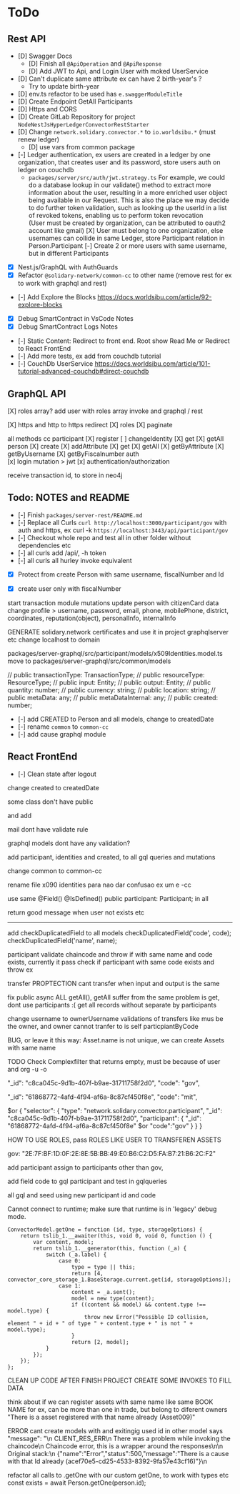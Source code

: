 # ToDo

## Rest API

- [D] Swagger Docs
  - [D] Finish all `@ApiOperation` and `@ApiResponse`
  - [D] Add JWT to Api, and Login User with moked UserService
- [D] Can't duplicate same attribute ex can have 2 birth-year's ?
  - Try to update birth-year
- [D] env.ts refactor to be used has `e.swaggerModuleTitle`
- [D] Create Endpoint GetAll Participants
- [D] Https and CORS
- [D] Create GitLab Repository for project `NodeNestJsHyperLedgerConvectorRestStarter`
- [D] Change `network.solidary.convector.*` to `io.worldsibu.*` (must renew ledger)
  - [D] use vars from common package
- [-] Ledger authentication, ex users are created in a ledger by one organization, that creates user and its password, store users auth on ledger on couchdb
  - `packages/server/src/auth/jwt.strategy.ts` For example, we could do a database lookup in our validate() method to extract more information about the user, resulting in a more enriched user object being available in our Request. This is also the place we may decide to do further token validation, such as looking up the userId in a list of revoked tokens, enabling us to perform token revocation  
  (User must be created by organization, can be attributed to oauth2 account like gmail)
  [X] User must belong to one organization, else usernames can collide in same Ledger, store Participant relation in Person.Participant
    [-] Create 2 or more users with same username, but in different Participants
- [X] Nest.js/GraphQL with AuthGuards
- [X] Refactor `@solidary-network/common-cc` to other name (remove rest for ex to work with graphql and rest)

- [-] Add Explore the Blocks <https://docs.worldsibu.com/article/92-explore-blocks>
- [X] Debug SmartContract in VsCode Notes
- [X] Debug SmartContract Logs Notes
- [-] Static Content: Redirect to front end. Root show Read Me or Redirect to React FrontEnd
- [-] Add more tests, ex add from couchdb tutorial
- [-] CouchDb UserService <https://docs.worldsibu.com/article/101-tutorial-advanced-couchdb#direct-couchdb>

## GraphQL API

[X] roles array?
  add user with roles array
  invoke and graphql / rest

[X] https and http to https redirect
[X] roles
[X] paginate

all methods cc
  participant
    [X] register
    [ ] changeIdentity
    [X] get
    [X] getAll
  person
    [X] create
    [X] addAttribute
    [X] get
    [X] getAll
    [X] getByAttribute
    [X] getByUsername
    [X] getByFiscalnumber
auth  
  [x] login mutation > jwt
  [x] authentication/authorization

receive transaction id, to store in neo4j

## Todo: NOTES and README

- [-] Finish `packages/server-rest/README.md`
- [-] Replace all Curls `curl http://localhost:3000/participant/gov` with auth and https, ex curl -k `https://localhost:3443/api/participant/gov`
- [-] Checkout whole repo and test all in other folder without dependencies etc
- [-] all curls add /api/, -h token
- [-] all curls all hurley invoke equivalent

- [X] Protect from create Person with same username, fiscalNumber and Id
- [X] create user only with fiscalNumber


start transaction module
mutations
	update person with citizenCard data
	change profile > username, password, email, phone, mobilePhone, district, coordinates, reputation(object), personalInfo, internalInfo



GENERATE solidary.network certificates
and use it in project graphqlserver etc
change localhost to domain




packages/server-graphql/src/participant/models/x509Identities.model.ts
move to
packages/server-graphql/src/common/models


  // public transactionType: TransactionType;
  // public resourceType: ResourceType;
  // public input: Entity;
  // public output: Entity;
  // public quantity: number;
  // public currency: string;
  // public location: string;
  // public metaData: any;
  // public metaDataInternal: any;
  // public created: number;

- [-] add CREATED to Person and all models, change to createdDate
- [-] rename `common` to `common-cc`
- [-] add cause graphql module

## React FrontEnd

- [-] Clean state after logout







change created to createdDate

some class don't have public

and add



mail dont have validate rule


graphql models dont have any validation?

add participant, identities and created, to all gql queries and mutations

change common to common-cc

rename file x090 identities para nao dar confusao ex um e -cc


use same 
  @Field()
  @IsDefined()
  public participant: Participant;
in all



return good message when user not exists etc



















----------------------------------------------------------------------

add checkDuplicatedField to all models
checkDuplicatedField('code', code);
checkDuplicatedField('name', name);



participant validate chaincode and throw if with same name and code exists, currently it pass
   check if participant with same code exists and throw ex


transfer PROPTECTION cant transfer when input and output is the same

fix public async ALL getAll(), getAll suffer from the same problem is get, dont use participants :( get all records without separate by participants


change username to ownerUsername
validations of transfers like mus be the owner, and owner cannot tranfer to is self
particpiantByCode


BUG, or leave it this way: Asset.name is not unique, we can create Assets with same name


TODO Check Complexfilter that returns empty, must be because of user and org -u -o 



  "_id": "c8ca045c-9d1b-407f-b9ae-31711758f2d0",
  "code": "gov",

  "_id": "61868772-4afd-4f94-af6a-8c87cf450f8e",
  "code": "mit",

$or
{
   "selector": {
      "type": "network.solidary.convector.participant",
      "_id": "c8ca045c-9d1b-407f-b9ae-31711758f2d0",
      "participant": {
         "_id": "61868772-4afd-4f94-af6a-8c87cf450f8e"
$or "code":"gov"
      }
   }
}


HOW TO USE ROLES, pass ROLES LIKE USER TO TRANSFEREN ASSETS



gov: "2E:7F:BF:1D:0F:2E:8E:5B:BB:49:E0:B6:C2:D5:FA:B7:21:B6:2C:F2"

add participant assign to participants other than gov, 




add field code to gql participant and test in gqlqueries

all gql and seed using new participant 
id and code





Cannot connect to runtime; make sure that runtime is in 'legacy' debug mode.









    ConvectorModel.getOne = function (id, type, storageOptions) {
        return tslib_1.__awaiter(this, void 0, void 0, function () {
            var content, model;
            return tslib_1.__generator(this, function (_a) {
                switch (_a.label) {
                    case 0:
                        type = type || this;
                        return [4, convector_core_storage_1.BaseStorage.current.get(id, storageOptions)];
                    case 1:
                        content = _a.sent();
                        model = new type(content);
                        if ((content && model) && content.type !== model.type) {
                            throw new Error("Possible ID collision, element " + id + " of type " + content.type + " is not " + model.type);
                        }
                        return [2, model];
                }
            });
        });
    };


CLEAN UP CODE AFTER FINISH PROJECT
CREATE SOME INVOKES TO FILL DATA


think about if we can register assets with same name like same BOOK NAME for ex, can be more than one in trade, but belong to diferent owners
"There is a asset registered with that name already (Asset009)"



ERROR cant create models with and exitingig used id in other model says
"message": "\n    CLIENT_RES_ERR\n    There was a problem while invoking the chaincode\n    Chaincode error, this is a wrapper around the responses\n\n    Original stack:\n    {\"name\":\"Error\",\"status\":500,\"message\":\"There is a cause with that Id already (acef70e5-cd25-4533-8392-9fa57e43cf16)\"}\n


refactor all calls to .getOne with our custom getOne, to work with types etc
const exists = await Person.getOne(person.id);